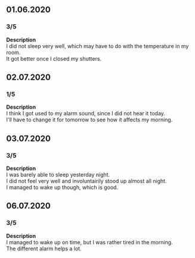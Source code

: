 ## 01.06.2020  
### 3/5  
**Description**  
I did not sleep very well, which may have to do with the temperature in my room.  
It got better once I closed my shutters.  
  
## 02.07.2020  
### 1/5  
**Description**  
I think I got used to my alarm sound, since I did not hear it today.  
I'll have to change it for tomorrow to see how it affects my morning.  
  
## 03.07.2020  
### 3/5  
**Description**  
I was barely able to sleep yesterday night.  
I did not feel very well and involuntairily stood up almost all night.  
I managed to wake up though, which is good.  
  
## 06.07.2020  
### 3/5  
**Description**  
I managed to wake up on time, but I was rather tired in the morning.  
The different alarm helps a lot.

